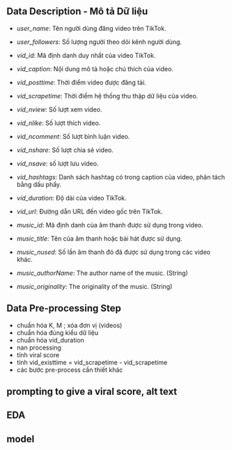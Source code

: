 ## Data Description - Mô tả Dữ liệu
- *user_name*: Tên người dùng đăng video trên TikTok.

- *user_followers*: Số lượng người theo dõi kênh người dùng.

- *vid_id*: Mã định danh duy nhất của video TikTok.

- *vid_caption*: Nội dung mô tả hoặc chú thích của video.

- *vid_posttime*: Thời điểm video được đăng tải.

- *vid_scrapetime*: Thời điểm hệ thống thu thập dữ liệu của video.

- *vid_nview*: Số lượt xem video.

- *vid_nlike*: Số lượt thích video.

- *vid_ncomment*: Số lượt bình luận video.

- *vid_nshare*: Số lượt chia sẻ video.

- *vid_nsave*: số lượt lưu video.

- *vid_hashtags*: Danh sách hashtag có trong caption của video, phân tách bằng dấu phẩy.

- *vid_duration*: Độ dài của video TikTok.

- *vid_url*: Đường dẫn URL đến video gốc trên TikTok.

- *music_id*: Mã định danh của âm thanh được sử dụng trong video.

- *music_title*: Tên của âm thanh hoặc bài hát được sử dụng.

- *music_nused*: Số lần âm thanh đó đã được sử dụng trong các video khác.

- *music_authorName*: The author name of the music. (String)

- *music_originality*: The originality of the music. (String)


## Data Pre-processing Step

- chuẩn hóa K, M ; xóa đơn vị (videos)
- chuẩn hóa đúng kiểu dữ liệu
- chuẩn hóa vid_duration
- nan processing
- tính viral score 
- tính vid_existtime = vid_scrapetime - vid_scrapetime
- các bước pre-process cần thiết khác


## prompting to give a viral score, alt text
## EDA
## model 



